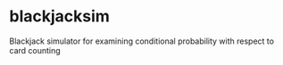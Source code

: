 # blackjacksim
Blackjack simulator for examining conditional probability with respect to card counting
